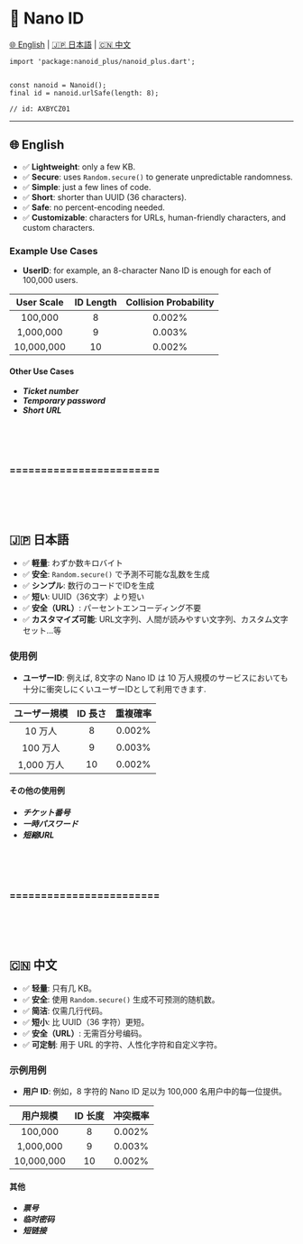 # 🐣 Nano ID

[🌐 English](https://pub.dev/packages/nanoid_plus#english) |
[🇯🇵 日本語](https://pub.dev/packages/nanoid_plus#日本語) |
[🇨🇳 中文](https://pub.dev/packages/nanoid_plus#中文)


```
import 'package:nanoid_plus/nanoid_plus.dart';


const nanoid = Nanoid();
final id = nanoid.urlSafe(length: 8);

// id: AXBYCZ01

```


---

## 🌐 English

- ✅ **Lightweight**: only a few KB.
- ✅ **Secure**: uses `Random.secure()` to generate unpredictable randomness.
- ✅ **Simple**: just a few lines of code.
- ✅ **Short**: shorter than UUID (36 characters).
- ✅ **Safe**: no percent-encoding needed.
- ✅ **Customizable**: characters for URLs, human-friendly characters, and custom characters.

### Example Use Cases

- **UserID**: for example, an 8-character Nano ID is enough for each of 100,000 users.

| User Scale   | ID Length | Collision Probability |
|:------------:|:---------:|:-------------------------------:|
| 100,000      |     8     | 0.002%                          |
| 1,000,000    |     9     | 0.003%                          |
| 10,000,000   |    10     | 0.002%                          |


#### Other Use Cases

- ***Ticket number***
- ***Temporary password***
- ***Short URL***

<br />
<br />
<br />

### ========================

<br />
<br />
<br />


## 🇯🇵 日本語

- ✅ **軽量**: わずか数キロバイト
- ✅ **安全**: `Random.secure()` で予測不可能な乱数を生成
- ✅ **シンプル**: 数行のコードでIDを生成
- ✅ **短い**: UUID（36文字）より短い
- ✅ **安全（URL）**: パーセントエンコーディング不要
- ✅ **カスタマイズ可能**: URL文字列、人間が読みやすい文字列、カスタム文字セット...等

### 使用例

- **ユーザーID**: 例えば, 8文字の Nano ID は 10 万人規模のサービスにおいても十分に衝突しにくいユーザーIDとして利用できます.

| ユーザー規模 | ID 長さ | 重複確率 |
|:------------:|:-------:|:----------------:|
|  10 万人     |    8    | 0.002%        |
| 100 万人     |    9    | 0.003%        |
| 1,000 万人   |   10    | 0.002%        |


#### その他の使用例

- ***チケット番号***
- ***一時パスワード***
- ***短縮URL***

<br />
<br />
<br />

### ========================

<br />
<br />
<br />

## 🇨🇳 中文

- ✅ **轻量**: 只有几 KB。
- ✅ **安全**: 使用 `Random.secure()` 生成不可预测的随机数。
- ✅ **简洁**: 仅需几行代码。
- ✅ **短小**: 比 UUID（36 字符）更短。
- ✅ **安全（URL）**: 无需百分号编码。
- ✅ **可定制**: 用于 URL 的字符、人性化字符和自定义字符。

### 示例用例

- **用户 ID**: 例如，8 字符的 Nano ID 足以为 100,000 名用户中的每一位提供。

| 用户规模     | ID 长度 | 冲突概率 |
|:------------:|:-------:|:----------------:|
| 100,000      |    8    | 0.002%        |
| 1,000,000    |    9    | 0.003%        |
| 10,000,000   |   10    | 0.002%        |

#### 其他

- ***票号***
- ***临时密码***
- ***短链接***
